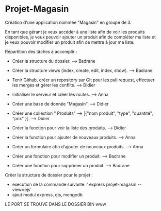 # Projet-Magasin

Création d'une application nommée "Magasin" en groupe de 3.

En tant que gérant je veux accéder à une liste afin de voir les produits disponibles, 
je veux pouvoir ajouter un produit afin de compléter ma liste et
je veux pouvoir modifier un produit afin de mettre à jour ma liste.


Répartition des tâches à accomplir :


- Créer la structure du dossier.   -->   Badrane

- Créer la structure views (index, create, edit, index, show).   -->   Badrane

- Tenir Github, créer un repository sur Git pour les pull request, effectuer les merges et gérer les conflits.   -->   Didier

- Initialiser le serveur et créer les routes.   -->   Anna

- Créer une base de donnée "Magasin".   -->   Didier

- Créer une collection " Produits" --> [{"nom produit", "type", "quantité", "prix" }].   -->   Didier

- Créer la function pour voir la liste des produits.   -->   Didier

- Créer la function pour ajouter de nouveaux produits.   -->   Anna

- Créer un formulaire afin d'ajouter de nouveaux produits.   -->   Anna

- Créer une fonction pour modifier un produit.   -->   Badrane

- Créer une fonction pour supprimer un produit.   -->   Badrane


Créer la structure de dossier pour le projet :
- execution de la commande suivante :' express projet-magasin --view=ejs'
- ajout modul express, ejs, mongodb


LE PORT SE TROUVE DANS LE DOSSIER BIN www